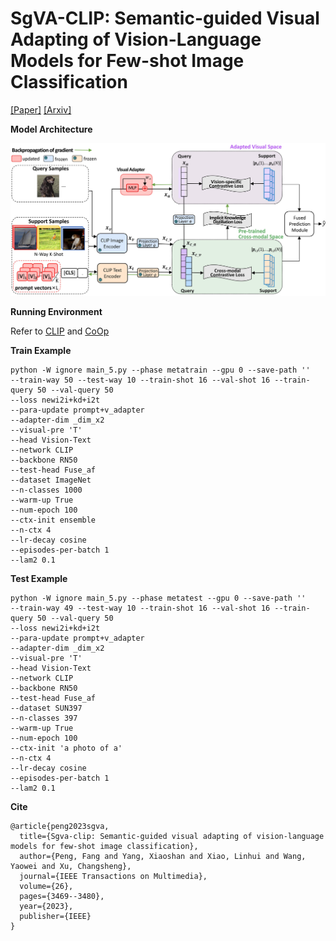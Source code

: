 # SgVA-CLIP: Semantic-guided Visual Adapting of Vision-Language Models for Few-shot Image Classification
[[Paper]](https://ieeexplore.ieee.org/abstract/document/10243119)
[[Arxiv]](https://arxiv.org/abs/2211.16191)

**Model Architecture**

<img src="Fig1.jpg" width="900px">

**Running Environment**

Refer to [CLIP](https://github.com/openai/CLIP) and [CoOp](https://github.com/KaiyangZhou/CoOp)

**Train Example**

```
python -W ignore main_5.py --phase metatrain --gpu 0 --save-path ''
--train-way 50 --test-way 10 --train-shot 16 --val-shot 16 --train-query 50 --val-query 50
--loss newi2i+kd+i2t
--para-update prompt+v_adapter
--adapter-dim _dim_x2
--visual-pre 'T'
--head Vision-Text
--network CLIP
--backbone RN50
--test-head Fuse_af
--dataset ImageNet
--n-classes 1000
--warm-up True
--num-epoch 100
--ctx-init ensemble
--n-ctx 4
--lr-decay cosine
--episodes-per-batch 1
--lam2 0.1
```

**Test Example**

```
python -W ignore main_5.py --phase metatest --gpu 0 --save-path ''
--train-way 49 --test-way 10 --train-shot 16 --val-shot 16 --train-query 50 --val-query 50 
--loss newi2i+kd+i2t 
--para-update prompt+v_adapter 
--adapter-dim _dim_x2 
--visual-pre 'T' 
--head Vision-Text 
--network CLIP 
--backbone RN50 
--test-head Fuse_af 
--dataset SUN397 
--n-classes 397 
--warm-up True 
--num-epoch 100 
--ctx-init 'a photo of a' 
--n-ctx 4 
--lr-decay cosine 
--episodes-per-batch 1 
--lam2 0.1
```

**Cite**
```
@article{peng2023sgva,
  title={Sgva-clip: Semantic-guided visual adapting of vision-language models for few-shot image classification},
  author={Peng, Fang and Yang, Xiaoshan and Xiao, Linhui and Wang, Yaowei and Xu, Changsheng},
  journal={IEEE Transactions on Multimedia},
  volume={26},
  pages={3469--3480},
  year={2023},
  publisher={IEEE}
}
```
